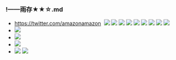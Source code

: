 ### !——雨存★★☆.md
- https://twitter.com/amazonamazon
![]()
![](https://pbs.twimg.com/media/EFKdOs0U0AAzLeC?format=jpg&name=4096x4096)
![](https://pbs.twimg.com/media/EFJeMeJU0AA9YiQ?format=jpg&name=4096x4096)
![](https://pbs.twimg.com/media/EFJeM-EU8AUQ7Ts?format=jpg&name=4096x4096)
![](https://pbs.twimg.com/media/ECkaSR2U8AACD3c?format=jpg&name=4096x4096)
![](https://pbs.twimg.com/media/ECkaSslUIAA_n6j?format=jpg&name=4096x4096)
![](https://pbs.twimg.com/media/DzRuiI8VsAA8UNE?format=jpg&name=4096x4096)
![](https://pbs.twimg.com/media/DzRujTrUcAY0WIJ?format=jpg&name=4096x4096)
![](https://pbs.twimg.com/media/DzRujvsUwAAsDPn?format=jpg&name=4096x4096)
![](https://pbs.twimg.com/media/DzRukMMVsAA3cky?format=jpg&name=4096x4096)
- ![](https://pbs.twimg.com/media/DzRuW8SVYAAZhwM?format=jpg&name=4096x4096)
- ![](https://pbs.twimg.com/media/DzRuXoQVAAA9_L2?format=jpg&name=4096x4096)
- ![](https://pbs.twimg.com/media/DzRuX_GV4AAjRFr?format=jpg&name=4096x4096)
- ![](https://pbs.twimg.com/media/DzRuZNKU8AE6Y5k?format=jpg&name=4096x4096)
![](https://pbs.twimg.com/media/EE_hV1vU0AIOpNc?format=jpg&name=4096x4096)
